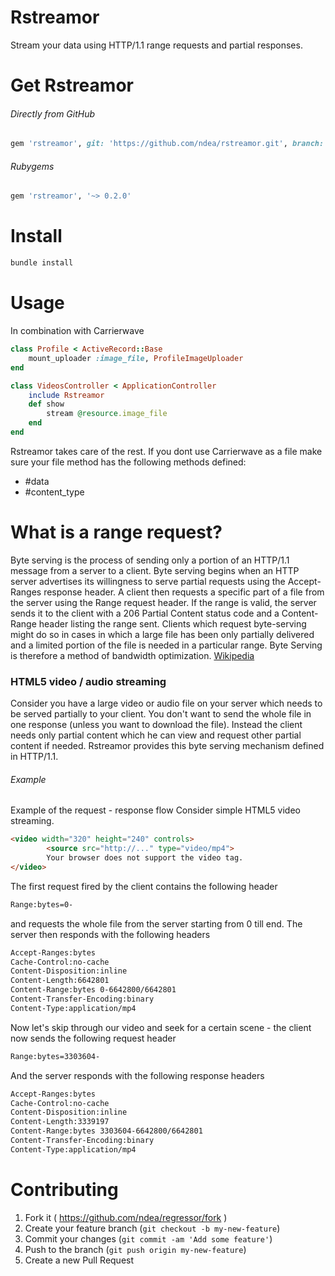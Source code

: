 # Rstreamor
Stream your data using HTTP/1.1 range requests and partial responses.

# Get Rstreamor
###### Directly from GitHub
```ruby
gem 'rstreamor', git: 'https://github.com/ndea/rstreamor.git', branch: 'master'
```
###### Rubygems
```ruby
gem 'rstreamor', '~> 0.2.0'
```
# Install
```ruby
bundle install
```
# Usage
In combination with Carrierwave
```ruby
class Profile < ActiveRecord::Base
    mount_uploader :image_file, ProfileImageUploader
end
```
```ruby
class VideosController < ApplicationController
    include Rstreamor
    def show
        stream @resource.image_file
    end
end
```
Rstreamor takes care of the rest. 
If you dont use Carrierwave as a file make sure your file method has the following methods defined:
- #data
- #content_type

# What is a range request?
Byte serving is the process of sending only a portion of an HTTP/1.1 message from a server to a client. Byte serving begins when an HTTP server advertises its willingness to serve partial requests using the Accept-Ranges response header. A client then requests a specific part of a file from the server using the Range request header. If the range is valid, the server sends it to the client with a 206 Partial Content status code and a Content-Range header listing the range sent. Clients which request byte-serving might do so in cases in which a large file has been only partially delivered and a limited portion of the file is needed in a particular range. Byte Serving is therefore a method of bandwidth optimization. [Wikipedia](https://en.wikipedia.org/wiki/Byte_serving)

### HTML5 video / audio streaming
Consider you have a large video or audio file on your server which needs to be served partially to your client. You don't want to send the whole file in one response (unless you want to download the file). Instead the client needs only partial content which he can view and request other partial content if needed. Rstreamor provides this byte serving mechanism defined in HTTP/1.1.

###### Example
Example of the request - response flow
Consider simple HTML5 video streaming.
```html
<video width="320" height="240" controls>
  		<source src="http://..." type="video/mp4">
		Your browser does not support the video tag.
</video>
```
The first request fired by the client contains the following header
```bash
Range:bytes=0-
```
and requests the whole file from the server starting from 0 till end. The server then responds with the following headers
```bash
Accept-Ranges:bytes
Cache-Control:no-cache
Content-Disposition:inline
Content-Length:6642801
Content-Range:bytes 0-6642800/6642801
Content-Transfer-Encoding:binary
Content-Type:application/mp4
```
Now let's skip through our video and seek for a certain scene - the client now sends the following request header
```bash 
Range:bytes=3303604-
```
And the server responds with the following response headers
```bash 
Accept-Ranges:bytes
Cache-Control:no-cache
Content-Disposition:inline
Content-Length:3339197
Content-Range:bytes 3303604-6642800/6642801
Content-Transfer-Encoding:binary
Content-Type:application/mp4
```
# Contributing

1. Fork it ( https://github.com/ndea/regressor/fork )
2. Create your feature branch (`git checkout -b my-new-feature`)
3. Commit your changes (`git commit -am 'Add some feature'`)
4. Push to the branch (`git push origin my-new-feature`)
5. Create a new Pull Request
